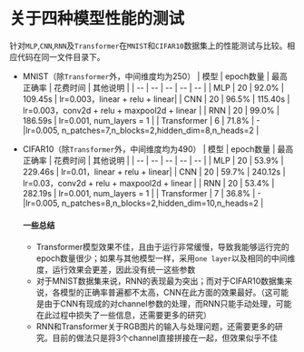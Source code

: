 # 关于四种模型性能的测试
针对`MLP`,`CNN`,`RNN`及`Transformer`在`MNIST`和`CIFAR10`数据集上的性能测试与比较。相应代码在同一文件目录下。  

- MNIST（除`Transformer`外，中间维度均为250）
  | 模型 | epoch数量 | 最高正确率 | 花费时间 | 其他说明 |
  | -- | -- | -- | -- | -- |
  | MLP | 20 | 92.0% | 109.45s | lr=0.003，linear + relu + linear|
  | CNN | 20 | 96.5% | 115.40s | lr=0.003，conv2d + relu + maxpool2d + linear |
  | RNN | 20 | 99.0% | 186.59s | lr=0.001, num_layers = 1 |
  | Transformer | 6 | 71.8% | - |lr=0.005, n_patches=7,n_blocks=2,hidden_dim=8,n_heads=2 | 

- CIFAR10（除`Transformer`外，中间维度均为490）
  | 模型 | epoch数量 | 最高正确率 | 花费时间 | 其他说明 |
  | -- | -- | -- | -- | -- |
  | MLP | 20 | 53.9% | 229.46s | lr=0.01，linear + relu + linear|
  | CNN | 20 | 59.7% | 240.12s | lr=0.03，conv2d + relu + maxpool2d + linear |
  | RNN | 20 | 53.4% | 282.19s | lr=0.001, num_layers = 1 |
  | Transformer | 7 | 36.8% | - |lr=0.005, n_patches=8,n_blocks=2,hidden_dim=10,n_heads=2 |

  #### 一些总结
  - Transformer模型效果不佳，且由于运行非常缓慢，导致我能够运行完的epoch数量很少；如果与其他模型一样，采用`one layer`以及相同的中间维度，运行效果会更差，因此没有统一这些参数
  - 对于MNIST数据集来说，RNN的表现最为突出；而对于CIFAR10数据集来说，各模型的正确率普遍都不太高，CNN在此方面的效果最好。（这可能是由于CNN有现成的对channel参数的处理，而RNN只能手动处理，可能在此过程中损失了一些信息，还需要更多的研究）
  - RNN和Transformer关于RGB图片的输入与处理问题，还需要更多的研究。目前的做法只是将3个channel直接拼接在一起，但效果似乎不佳

